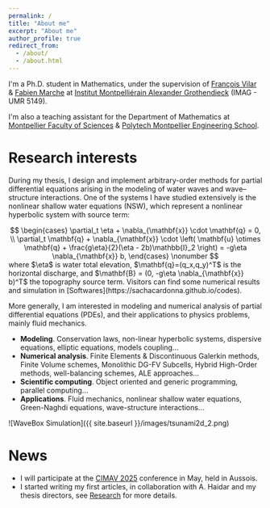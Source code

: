 ```yaml
---
permalink: /
title: "About me"
excerpt: "About me"
author_profile: true
redirect_from: 
  - /about/
  - /about.html
---
```


I'm a Ph.D. student in Mathematics, under the supervision of [François Vilar](https://vilar.perso.math.cnrs.fr) & [Fabien Marche](https://imag.umontpellier.fr/~marche/) at [Institut Montpelliérain Alexander Grothendieck](https://imag.umontpellier.fr) (IMAG - UMR 5149).

I'm also a teaching assistant for the Department of Mathematics at [Montpellier Faculty of Sciences](https://sciences.edu.umontpellier.fr) & [Polytech Montpellier Engineering School](https://www.polytech.umontpellier.fr).

Research interests
======

During my thesis, I design and implement arbitrary-order methods for partial differential equations arising in the modeling of water waves and wave–structure interactions. One of the systems I have studied extensively is the nonlinear shallow water equations (NSW), which represent a nonlinear hyperbolic system with source term: 
<div style="text-align: center;">
$$
\begin{cases}
      \partial_t \eta + \nabla_{\mathbf{x}} \cdot \mathbf{q} = 0, \\
      \partial_t \mathbf{q} + \nabla_{\mathbf{x}} \cdot \left( \mathbf{u} \otimes \mathbf{q} + \frac{g\eta}{2}(\eta - 2b)\mathbb{I}_2  \right) = -g\eta \nabla_{\mathbf{x}} b,
\end{cases} \nonumber
$$
</div>
where $\eta$ is water total elevation, $\mathbf{q}=(q_x,q_y)^T$ is the horizontal discharge, and $\mathbf{B} = (0, -g\eta \nabla_{\mathbf{x}} b)^T$ the topography source term. 
Visitors can find some numerical results and simulation in [Softwares](https://sachacardonna.github.io/codes).

More generally, I am interested in modeling and numerical analysis of partial differential equations (PDEs), and their applications to physics problems, mainly fluid mechanics.

- <b>Modeling</b>. Conservation laws, non-linear hyperbolic systems, dispersive equations, elliptic equations, models coupling...
- <b>Numerical analysis</b>. Finite Elements & Discontinuous Galerkin methods, Finite Volume schemes, Monolithic DG-FV Subcells, Hybrid High-Order methods, well-balancing schemes, ALE approaches...
- <b>Scientific computing</b>. Object oriented and generic programming, parallel computing...
- <b>Applications</b>. Fluid mechanics, nonlinear shallow water equations, Green-Naghdi equations, wave-structure interactions...

![WaveBox Simulation]({{ site.baseurl }}/images/tsunami2d_2.png)

News
======
- I will participate at the [CIMAV 2025](https://cimav2025.sciencesconf.org) conference in May, held in Aussois.
- I started writing my first articles, in collaboration with A. Haidar and my thesis directors, see [Research](https://sachacardonna.github.io/research) for more details. 


